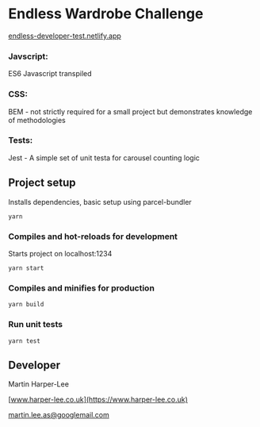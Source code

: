 # Endless Wardrobe Challenge

[endless-developer-test.netlify.app](https://endless-developer-test.netlify.app)

### Javscript: 
ES6 Javascript transpiled

### CSS:
BEM - not strictly required for a small project but demonstrates knowledge of methodologies

### Tests:
Jest - A simple set of unit testa for carousel counting logic

## Project setup
Installs dependencies, basic setup using parcel-bundler
```
yarn
```

### Compiles and hot-reloads for development
Starts project on localhost:1234
```
yarn start
```

### Compiles and minifies for production
```
yarn build
```

### Run unit tests
```
yarn test
```


## Developer

Martin Harper-Lee

[www.harper-lee.co.uk](https://www.harper-lee.co.uk)

martin.lee.as@googlemail.com
